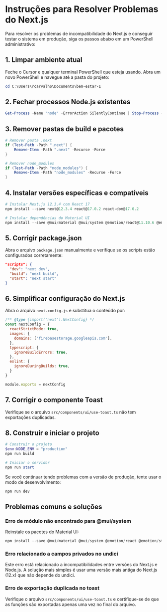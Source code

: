 # Instruções para Resolver Problemas do Next.js

Para resolver os problemas de incompatibilidade do Next.js e conseguir testar o sistema em produção, siga os passos abaixo em um PowerShell administrativo:

## 1. Limpar ambiente atual

Feche o Cursor e qualquer terminal PowerShell que esteja usando. Abra um novo PowerShell e navegue até a pasta do projeto:

```powershell
cd C:\Users\rcarvalho\Documents\bem-estar-1
```

## 2. Fechar processos Node.js existentes

```powershell
Get-Process -Name "node" -ErrorAction SilentlyContinue | Stop-Process -Force -ErrorAction SilentlyContinue
```

## 3. Remover pastas de build e pacotes

```powershell
# Remover pasta .next
if (Test-Path -Path ".next") {
    Remove-Item -Path ".next" -Recurse -Force
}

# Remover node_modules
if (Test-Path -Path "node_modules") {
    Remove-Item -Path "node_modules" -Recurse -Force
}
```

## 4. Instalar versões específicas e compatíveis

```powershell
# Instalar Next.js 12.3.4 com React 17
npm install --save next@12.3.4 react@17.0.2 react-dom@17.0.2

# Instalar dependências do Material UI
npm install --save @mui/material @mui/system @emotion/react@11.10.6 @emotion/styled@11.10.6
```

## 5. Corrigir package.json

Abra o arquivo `package.json` manualmente e verifique se os scripts estão configurados corretamente:

```json
"scripts": {
  "dev": "next dev",
  "build": "next build",
  "start": "next start"
}
```

## 6. Simplificar configuração do Next.js

Abra o arquivo `next.config.js` e substitua o conteúdo por:

```javascript
/** @type {import('next').NextConfig} */
const nextConfig = {
  reactStrictMode: true,
  images: {
    domains: ['firebasestorage.googleapis.com'],
  },
  typescript: {
    ignoreBuildErrors: true,
  },
  eslint: {
    ignoreDuringBuilds: true,
  }
}

module.exports = nextConfig
```

## 7. Corrigir o componente Toast

Verifique se o arquivo `src/components/ui/use-toast.ts` não tem exportações duplicadas.

## 8. Construir e iniciar o projeto

```powershell
# Construir o projeto
$env:NODE_ENV = "production"
npm run build

# Iniciar o servidor
npm run start
```

Se você continuar tendo problemas com a versão de produção, tente usar o modo de desenvolvimento:

```powershell
npm run dev
```

## Problemas comuns e soluções

### Erro de módulo não encontrado para @mui/system

Reinstale os pacotes do Material UI:

```powershell
npm install --save @mui/material @mui/system @emotion/react @emotion/styled
```

### Erro relacionado a campos privados no undici

Este erro está relacionado a incompatibilidades entre versões do Next.js e Node.js. A solução mais simples é usar uma versão mais antiga do Next.js (12.x) que não depende do undici.

### Erro de exportação duplicada no toast

Verifique o arquivo `src/components/ui/use-toast.ts` e certifique-se de que as funções são exportadas apenas uma vez no final do arquivo. 